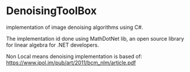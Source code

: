 # DenoisingToolBox
implementation of image denoising algorithms using C#.

The implementation id done using MathDotNet lib, an open source library for linear algebra for .NET developers.

Non Local means denoising implementation is based of: 
https://www.ipol.im/pub/art/2011/bcm_nlm/article.pdf


